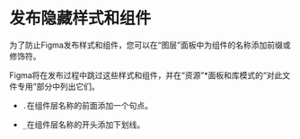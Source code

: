 # 发布隐藏样式和组件

为了防止Figma发布样式和组件，您可以在“图层”面板中为组件的名称添加前缀或修饰符。

Figma将在发布过程中跳过这些样式和组件，并在“资源”\*面板和库模式的“对此文件专用”部分中列出它们。

*   `.`在组件层名称的前面添加一个句点。

*   `_`在组件层名称的开头添加下划线。
